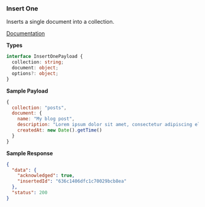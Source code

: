### Insert One

Inserts a single document into a collection.

[Documentation](https://www.mongodb.com/docs/manual/reference/method/db.collection.insertOne/)

**Types**

```ts
interface InsertOnePayload {
  collection: string;
  document: object;
  options?: object;
}
```

**Sample Payload**

```js
{
  collection: "posts",
  document: {
    name: "My blog post",
    description: "Lorem ipsum dolor sit amet, consectetur adipiscing elit.",
    createdAt: new Date().getTime() 
  }
}
```

**Sample Response**

```json
{
  "data": {
    "acknowledged": true,
    "insertedId": "636c1406dfc1c70029bcb8ea"
  },
  "status": 200
}
```
